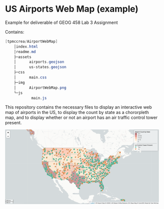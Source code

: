 # US Airports Web Map (example)

Example for deliverable of GEOG 458 Lab 3 Assignment

Contains:
```powershell
[tpmccrea/AirportWebMap]
    │index.html
    │readme.md
    ├─assets
    │      airports.geojson
    │      us-states.geojson
    ├─css
    │      main.css
    ├─img
    │      AirportWebMap.png
    └─js
            main.js
```

This repository contains the necessary files to display an interactive web map of airports in the US, to display the count by state as a chororpleth map, and to display whether or not an airport has an air traffic control tower present. 

![Map Image](img/AirportWebMap.png)
